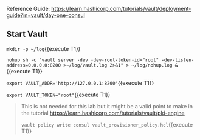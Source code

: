 


Reference Guide:
https://learn.hashicorp.com/tutorials/vault/deployment-guide?in=vault/day-one-consul


## Start Vault

`mkdir -p ~/log`{{execute T1}}

`nohup sh -c "vault server -dev -dev-root-token-id="root" -dev-listen-address=0.0.0.0:8200 >~/log/vault.log 2>&1" > ~/log/nohup.log &`{{execute T1}}

`export VAULT_ADDR='http://127.0.0.1:8200'`{{execute T1}}

`export VAULT_TOKEN="root"`{{execute T1}}


> This is not needed for this lab but it might be a valid point to make in the tutorial
> https://learn.hashicorp.com/tutorials/vault/pki-engine
>
> `vault policy write consul vault_provisioner_policy.hcl`{{execute T1}}







